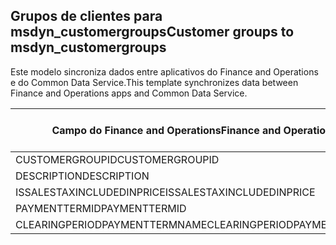 ## <a name="customer-groups-to-msdyn_customergroups"></a><span data-ttu-id="61d66-101">Grupos de clientes para msdyn_customergroups</span><span class="sxs-lookup"><span data-stu-id="61d66-101">Customer groups to msdyn_customergroups</span></span>

<span data-ttu-id="61d66-102">Este modelo sincroniza dados entre aplicativos do Finance and Operations e do Common Data Service.</span><span class="sxs-lookup"><span data-stu-id="61d66-102">This template synchronizes data between Finance and Operations apps and Common Data Service.</span></span>

<span data-ttu-id="61d66-103">Campo do Finance and Operations</span><span class="sxs-lookup"><span data-stu-id="61d66-103">Finance and Operations field</span></span> | <span data-ttu-id="61d66-104">Tipo de mapa</span><span class="sxs-lookup"><span data-stu-id="61d66-104">Map type</span></span> | <span data-ttu-id="61d66-105">Outro campo Dynamics 365</span><span class="sxs-lookup"><span data-stu-id="61d66-105">Other Dynamics 365 field</span></span> | <span data-ttu-id="61d66-106">Valor padrão</span><span class="sxs-lookup"><span data-stu-id="61d66-106">Default value</span></span>
---|---|---|---
<span data-ttu-id="61d66-107">CUSTOMERGROUPID</span><span class="sxs-lookup"><span data-stu-id="61d66-107">CUSTOMERGROUPID</span></span> | = | <span data-ttu-id="61d66-108">msdyn_groupid</span><span class="sxs-lookup"><span data-stu-id="61d66-108">msdyn_groupid</span></span> | 
<span data-ttu-id="61d66-109">DESCRIPTION</span><span class="sxs-lookup"><span data-stu-id="61d66-109">DESCRIPTION</span></span> | = | <span data-ttu-id="61d66-110">msdyn_description</span><span class="sxs-lookup"><span data-stu-id="61d66-110">msdyn_description</span></span> | 
<span data-ttu-id="61d66-111">ISSALESTAXINCLUDEDINPRICE</span><span class="sxs-lookup"><span data-stu-id="61d66-111">ISSALESTAXINCLUDEDINPRICE</span></span> | >< | <span data-ttu-id="61d66-112">msdyn_issalestaxincludedinprice</span><span class="sxs-lookup"><span data-stu-id="61d66-112">msdyn_issalestaxincludedinprice</span></span> | 
<span data-ttu-id="61d66-113">PAYMENTTERMID</span><span class="sxs-lookup"><span data-stu-id="61d66-113">PAYMENTTERMID</span></span> | = | <span data-ttu-id="61d66-114">msdyn_paymenttermid.msdyn_name</span><span class="sxs-lookup"><span data-stu-id="61d66-114">msdyn_paymenttermid.msdyn_name</span></span> | 
<span data-ttu-id="61d66-115">CLEARINGPERIODPAYMENTTERMNAME</span><span class="sxs-lookup"><span data-stu-id="61d66-115">CLEARINGPERIODPAYMENTTERMNAME</span></span> | = | <span data-ttu-id="61d66-116">msdyn_clearingperiodpaymenttermname.msdyn_name</span><span class="sxs-lookup"><span data-stu-id="61d66-116">msdyn_clearingperiodpaymenttermname.msdyn_name</span></span> | 

